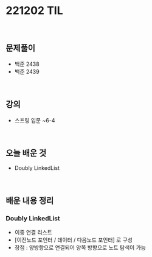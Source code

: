 # 221202 TIL
<br>

## 문제풀이
- 백준 2438
- 백준 2439
<br>

## 강의
- 스프링 입문 ~6-4
<br>

## 오늘 배운 것
- Doubly LinkedList
<br>

## 배운 내용 정리

### Doubly LinkedList
- 이중 연결 리스트
- [이전노드 포인터 / 데이터 / 다음노드 포인터] 로 구성
- 장점 : 양방향으로 연결되어 양쪽 방향으로 노트 탐색이 가능
